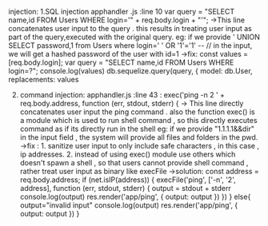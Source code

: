 
injection:
1.SQL injection
apphandler .js :line 10	var query = "SELECT name,id FROM Users WHERE login='" + req.body.login + "'";
                ->This line concatenates user input to the query . this results in treating user input as part of the query,executed with the original query.
                 eg: if we provide ' UNION SELECT password,1 from Users where login=' ' OR '1'='1' -- // in the input, we will get a hashed password of the user with id=1
                ->fix:
                const values = [req.body.login];
                var query = "SELECT name,id FROM Users WHERE login=?";
                console.log(values)
                db.sequelize.query(query, {
                        model: db.User,
                        replacements: values

2. command injection:
apphandler.js :line 43 : exec('ping -n 2 ' + req.body.address, function (err, stdout, stderr) {
		-> This line directly concatenates user input the ping command . also the function exec() is a 	module which is used to run shell command , so this directly executes command as if its directly run in the shell
                  eg: if we provide "1.1.1.1&&dir" in the input field , the system will provide all files and folders in the pwd.
		->fix :
			1. sanitize user input to only include safe characters , in this case , ip addresses.
			2. instead of using exec() module use others which doesn't spawn a shell , so that users cannot provide shell command , rather treat user input as binary like execFile
                ->solution:
        		 const address = req.body.address;
            		if (net.isIP(address)) {
        	                execFile('ping', ['-n', '2', address], function (err, stdout, stderr) {
        		        output = stdout + stderr
        		        console.log(output)
        		        res.render('app/ping', {
        			output: output
        		        })
        	        })
        	        }
        	        else{
        		        output="invalid input"
        		        console.log(output)
        		        res.render('app/ping', {
        			output: output
        		        })
        	        }

